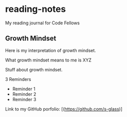 # reading-notes
My reading journal for Code Fellows

## Growth Mindset
Here is my interpretation of growth mindset. 

What growth mindset means to me is XYZ

Stuff about growth mindset. 

3 Reminders 
- Reminder 1
- Reminder 2
- Reminder 3

Link to my GitHub porfolio: [(https://github.com/s-glass)]

